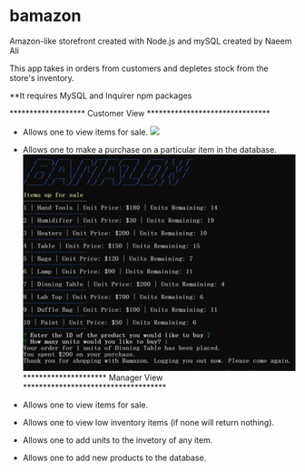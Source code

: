 # bamazon

Amazon-like storefront created with Node.js and mySQL created by Naeem Ali

This app takes in orders from customers and depletes stock from the store's inventory.

**It requires
 MySQL and Inquirer npm packages

 ******************* Customer View *******************************

- Allows one to view items for sale.
![](ScreenShots/Customer1.png)
- Allows one to make a purchase on a particular item in the database.
![](ScreenShots/Customer%202.png)
********************* Manager View ************************************

- Allows one to view items for sale.
- Allows one to view low inventory items (if none will return nothing).
- Allows one to add units to the invetory of any item.
- Allows one to add new products to the database.


